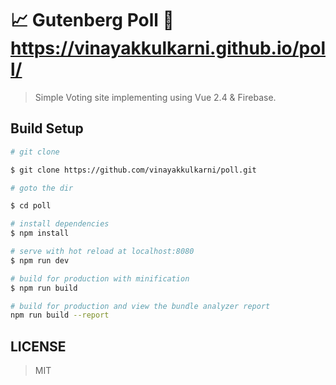 # :chart_with_upwards_trend: Gutenberg Poll :100: https://vinayakkulkarni.github.io/poll/

> Simple Voting site implementing using Vue 2.4 & Firebase.

## Build Setup

``` bash
# git clone

$ git clone https://github.com/vinayakkulkarni/poll.git

# goto the dir

$ cd poll

# install dependencies
$ npm install

# serve with hot reload at localhost:8080
$ npm run dev

# build for production with minification
$ npm run build

# build for production and view the bundle analyzer report
npm run build --report
```

## LICENSE
> MIT 
